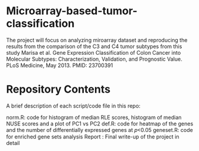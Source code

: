 # Microarray-based-tumor-classification
The project will focus on analyzing miroarray dataset and reproducing the results from the comparison of the C3 and C4 tumor subtypes from this study Marisa et al. Gene Expression Classification of Colon Cancer into Molecular Subtypes: Characterization, Validation, and Prognostic Value. PLoS Medicine, May 2013. PMID: 23700391

# Repository Contents
A brief description of each script/code file in this repo:

norm.R: code for histogram of median RLE scores, histogram of median NUSE scores and a plot of PC1 vs PC2
def.R: code for heatmap of the genes and the number of differentially expressed genes at 𝑝<0.05
geneset.R: code for enriched gene sets analysis
Report : Final write-up of the project in detail
